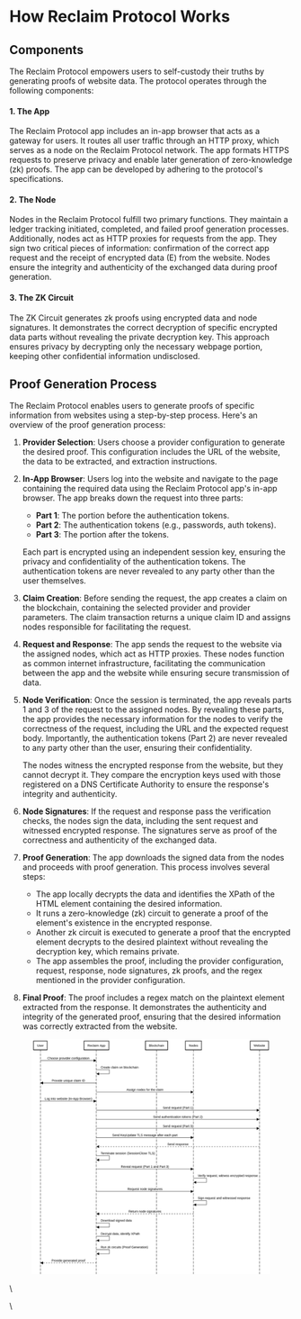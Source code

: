 # How Reclaim Protocol Works

## Components

The Reclaim Protocol empowers users to self-custody their truths by generating proofs of website data. The protocol operates through the following components:

#### 1. The App

The Reclaim Protocol app includes an in-app browser that acts as a gateway for users. It routes all user traffic through an HTTP proxy, which serves as a node on the Reclaim Protocol network. The app formats HTTPS requests to preserve privacy and enable later generation of zero-knowledge (zk) proofs. The app can be developed by adhering to the protocol's specifications.

#### 2. The Node

Nodes in the Reclaim Protocol fulfill two primary functions. They maintain a ledger tracking initiated, completed, and failed proof generation processes. Additionally, nodes act as HTTP proxies for requests from the app. They sign two critical pieces of information: confirmation of the correct app request and the receipt of encrypted data (E) from the website. Nodes ensure the integrity and authenticity of the exchanged data during proof generation.

#### 3. The ZK Circuit

The ZK Circuit generates zk proofs using encrypted data and node signatures. It demonstrates the correct decryption of specific encrypted data parts without revealing the private decryption key. This approach ensures privacy by decrypting only the necessary webpage portion, keeping other confidential information undisclosed.

## Proof Generation Process

The Reclaim Protocol enables users to generate proofs of specific information from websites using a step-by-step process. Here's an overview of the proof generation process:

1. **Provider Selection**: Users choose a provider configuration to generate the desired proof. This configuration includes the URL of the website, the data to be extracted, and extraction instructions.
2.  **In-App Browser**: Users log into the website and navigate to the page containing the required data using the Reclaim Protocol app's in-app browser. The app breaks down the request into three parts:

    * **Part 1**: The portion before the authentication tokens.
    * **Part 2**: The authentication tokens (e.g., passwords, auth tokens).
    * **Part 3**: The portion after the tokens.

    Each part is encrypted using an independent session key, ensuring the privacy and confidentiality of the authentication tokens. The authentication tokens are never revealed to any party other than the user themselves.
3. **Claim Creation**: Before sending the request, the app creates a claim on the blockchain, containing the selected provider and provider parameters. The claim transaction returns a unique claim ID and assigns nodes responsible for facilitating the request.
4. **Request and Response**: The app sends the request to the website via the assigned nodes, which act as HTTP proxies. These nodes function as common internet infrastructure, facilitating the communication between the app and the website while ensuring secure transmission of data.
5.  **Node Verification**: Once the session is terminated, the app reveals parts 1 and 3 of the request to the assigned nodes. By revealing these parts, the app provides the necessary information for the nodes to verify the correctness of the request, including the URL and the expected request body. Importantly, the authentication tokens (Part 2) are never revealed to any party other than the user, ensuring their confidentiality.

    The nodes witness the encrypted response from the website, but they cannot decrypt it. They compare the encryption keys used with those registered on a DNS Certificate Authority to ensure the response's integrity and authenticity.
6. **Node Signatures**: If the request and response pass the verification checks, the nodes sign the data, including the sent request and witnessed encrypted response. The signatures serve as proof of the correctness and authenticity of the exchanged data.
7. **Proof Generation**: The app downloads the signed data from the nodes and proceeds with proof generation. This process involves several steps:
   * The app locally decrypts the data and identifies the XPath of the HTML element containing the desired information.
   * It runs a zero-knowledge (zk) circuit to generate a proof of the element's existence in the encrypted response.
   * Another zk circuit is executed to generate a proof that the encrypted element decrypts to the desired plaintext without revealing the decryption key, which remains private.
   * The app assembles the proof, including the provider configuration, request, response, node signatures, zk proofs, and the regex mentioned in the provider configuration.
8. **Final Proof**: The proof includes a regex match on the plaintext element extracted from the response. It demonstrates the authenticity and integrity of the generated proof, ensuring that the desired information was correctly extracted from the website.

<figure><img src=".gitbook/assets/image.png" alt=""><figcaption></figcaption></figure>

\


\
